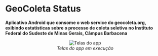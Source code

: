 # GeoColeta Status

__Aplicativo Android que consome o web service do geocoleta.org, exibindo estatísticas sobre o processo de coleta seletiva no  Instituto Federal do Sudeste de Minas Gerais, Câmpus Barbacena__

<p align="center">
    <img src="https://raw.githubusercontent.com/rafjaa/geocoleta.status/master/imagens/telas_geocoleta_status.jpg" alt="Telas do app" />
    <br />
    <em>Telas do app em execução</em>
</p>
